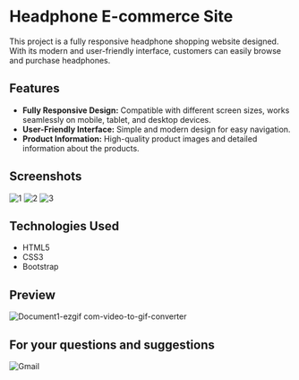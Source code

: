 # Headphone E-commerce Site

This project is a fully responsive headphone shopping website designed. With its modern and user-friendly interface, customers can easily browse and purchase headphones.

## Features

- **Fully Responsive Design:** Compatible with different screen sizes, works seamlessly on mobile, tablet, and desktop devices.
- **User-Friendly Interface:** Simple and modern design for easy navigation.
- **Product Information:** High-quality product images and detailed information about the products.

## Screenshots
![1](https://github.com/MehmetPolat20/headphone-website/assets/150278524/fa6ebaf9-4f38-417b-9a0e-78c24df134ae)
![2](https://github.com/MehmetPolat20/headphone-website/assets/150278524/2b2070d8-2495-4b87-a112-42b0f7ecac48)
![3](https://github.com/MehmetPolat20/headphone-website/assets/150278524/52727191-a87e-4b18-8973-b62d5e8b269b)


## Technologies Used

- HTML5
- CSS3
- Bootstrap


## Preview 
![Document1-ezgif com-video-to-gif-converter](https://github.com/MehmetPolat20/headphone-website/assets/150278524/731b935d-cdd5-4d81-ac50-2483617ac094)


## For your questions and suggestions
<a href="mailto:mehmet.polat2035@gmail.com" target="_blank" style="text-decoration: none;">
    <img src="https://img.shields.io/badge/Gmail-D14836.svg?style=for-the-badge&logo=Gmail&logoColor=white" alt="Gmail">
</a>
